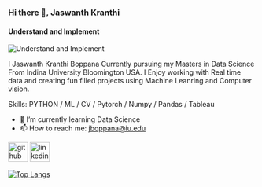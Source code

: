 ### Hi there 👋, Jaswanth Kranthi
#### Understand and Implement
![Understand and Implement](https://media.licdn.com/dms/image/D5616AQG15lsaB8TS_w/profile-displaybackgroundimage-shrink_350_1400/0/1704678866500?e=1710374400&v=beta&t=J-x89HlOKTrM5XLEJjYMy76HcqensNzSc9vcUZzWFe8)

I Jaswanth Kranthi Boppana Currently pursuing my Masters in Data Science From Indina University Bloomington USA. I Enjoy working with Real time data and creating fun filled projects using Machine Leanring and Computer vision.

Skills: PYTHON / ML / CV / Pytorch / Numpy / Pandas / Tableau  

- 🌱 I’m currently learning Data Science 
- 📫 How to reach me: jboppana@iu.edu 


[<img src='https://cdn.jsdelivr.net/npm/simple-icons@3.0.1/icons/github.svg' alt='github' height='40'>](https://github.com/kranthi101010)  [<img src='https://cdn.jsdelivr.net/npm/simple-icons@3.0.1/icons/linkedin.svg' alt='linkedin' height='40'>](https://www.linkedin.com/in/https://www.linkedin.com/in/jaswanth-kranthi//)  

[![Top Langs](https://github-readme-stats.vercel.app/api/top-langs/?username=kranthi101010)](https://github.com/anuraghazra/github-readme-stats)

